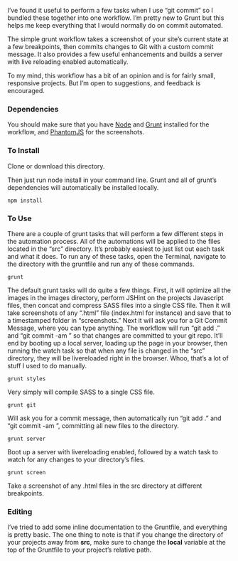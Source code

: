 I’ve found it useful to perform a few tasks when I use “git commit” so I
bundled these together into one workflow. I’m pretty new to Grunt but
this helps me keep everything that I would normally do on commit
automated.

The simple grunt workflow takes a screenshot of your site’s current
state at a few breakpoints, then commits changes to Git with a custom
commit message. It also provides a few useful enhancements and builds a
server with live reloading enabled automatically.

To my mind, this workflow has a bit of an opinion and is for fairly
small, responsive projects. But I’m open to suggestions, and feedback is
encouraged.

### Dependencies

You should make sure that you have [Node](http://nodejs.org/) and
[Grunt](http://gruntjs.com/) installed for the workflow, and
[PhantomJS](http://phantomjs.org/) for the screenshots.

### To Install

Clone or download this directory.

Then just run node install in your command line. Grunt and all of
grunt’s dependencies will automatically be installed locally.

`npm install`

### To Use

There are a couple of grunt tasks that will perform a few different
steps in the automation process. All of the automations will be applied
to the files located in the “src” directory. It’s probably easiest to
just list out each task and what it does. To run any of these tasks,
open the Terminal, navigate to the directory with the gruntfile and run
any of these commands.

`grunt`

The default grunt tasks will do quite a few things. First, it will
optimize all the images in the images directory, perform JSHint on the
projects Javascript files, then concat and compress SASS files into a
single CSS file. Then it will take screenshots of any “.html” file
(index.html for instance) and save that to a timestamped folder in
“screenshots.” Next it will ask you for a Git Commit Message, where you
can type anything. The workflow will run “git add .” and “git commit -am
<your-message>” so that changes are committed to your git repo. It’ll
end by booting up a local server, loading up the page in your browser,
then running the watch task so that when any file is changed in the
“src” directory, they will be livereloaded right in the browser. Whoo,
that’s a lot of stuff I used to do manually.

`grunt styles`

Very simply will compile SASS to a single CSS file.

`grunt git`

Will ask you for a commit message, then automatically run “git add .”
and “git commit -am <your-message>”, committing all new files to the
directory.

`grunt server`

Boot up a server with livereloading enabled, followed by a watch task to
watch for any changes to your directory’s files.

`grunt screen`

Take a screenshot of any .html files in the src directory at different
breakpoints.

### Editing

I’ve tried to add some inline documentation to the Gruntfile, and
everything is pretty basic. The one thing to note is that if you change
the directory of your projects away from **src**, make sure to change
the **local** variable at the top of the Gruntfile to your project’s
relative path.
